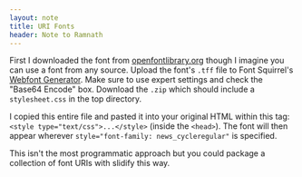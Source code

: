 ```yaml
---
layout: note
title: URI Fonts
header: Note to Ramnath
---
```


First I downloaded the font from [openfontlibrary.org](http://openfontlibrary.org/) though I imagine you can use a font from any source. Upload the font's `.tff` file to Font Squirrel's [Webfont Generator](http://www.fontsquirrel.com/tools/webfont-generator). Make sure to use expert settings and check the "Base64 Encode" box. Download the `.zip` which should include a `stylesheet.css` in the top directory. 

I copied this entire file and pasted it into your original HTML within this tag: `<style type="text/css">...</style>` (inside the `<head>`). The font will then appear wherever `style="font-family: news_cycleregular"` is specified.

This isn't the most programmatic approach but you could package a collection of font URIs with slidify this way.